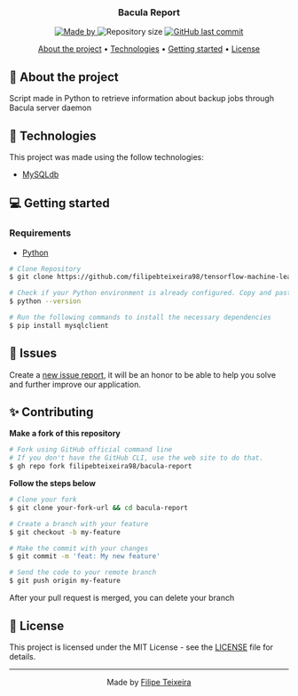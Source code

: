 <h3 align="center">
  Bacula Report
</h3>

<p align="center">
  <a href="https://www.linkedin.com/in/filipebteixeira98/">
    <img alt="Made by" src="https://img.shields.io/badge/made%20by-Filipe%20Teixeira-%2333CC95" />
  </a>
  <img alt="Repository size" src="https://img.shields.io/github/repo-size/filipebteixeira98/bacula-report?color=%2333CC95" />
  <a href="https://github.com/filipebteixeira98/bacula-report/commits/master">
    <img alt="GitHub last commit" src="https://img.shields.io/github/last-commit/filipebteixeira98/bacula-report?color=%2333CC95" />
  </a>
</p>

<p align="center">
  <a href="#-about-the-project">About the project</a> •
  <a href="#-technologies">Technologies</a> •
  <a href="#-getting-started">Getting started</a> •
  <a href="#-license">License</a>
</p>

## 📎 About the project

Script made in Python to retrieve information about backup jobs through Bacula server daemon

## 🚀 Technologies

This project was made using the follow technologies:

- [MySQLdb](https://mysqlclient.readthedocs.io/user_guide.html)

## 💻 Getting started

### Requirements

- [Python](https://www.python.org/downloads/)

```bash
# Clone Repository
$ git clone https://github.com/filipebteixeira98/tensorflow-machine-learning.git
```

```bash
# Check if your Python environment is already configured. Copy and paste the following command in the terminal
$ python --version

# Run the following commands to install the necessary dependencies
$ pip install mysqlclient
```

## 📢 Issues

Create a <a href="https://github.com/filipebteixeira98/bacula-report/issues">new issue report</a>, it will be an honor to be able to help you solve and further improve our application.

## ✨ Contributing

**Make a fork of this repository**

```bash
# Fork using GitHub official command line
# If you don't have the GitHub CLI, use the web site to do that.
$ gh repo fork filipebteixeira98/bacula-report
```

**Follow the steps below**

```bash
# Clone your fork
$ git clone your-fork-url && cd bacula-report

# Create a branch with your feature
$ git checkout -b my-feature

# Make the commit with your changes
$ git commit -m 'feat: My new feature'

# Send the code to your remote branch
$ git push origin my-feature
```

After your pull request is merged, you can delete your branch

## 📰 License

This project is licensed under the MIT License - see the [LICENSE](LICENSE) file for details.

---

<p align="center">
  Made by <a href="https://www.linkedin.com/in/filipebteixeira98/">Filipe Teixeira</a>
</p>
